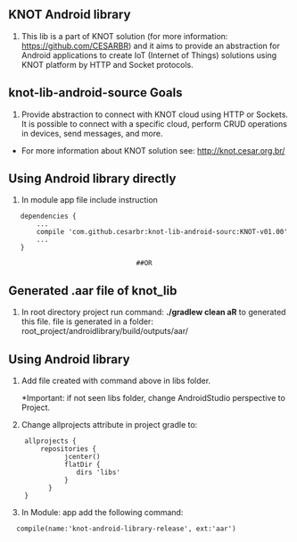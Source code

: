 
## KNOT Android library

1. This lib is a part of KNOT solution (for more information: https://github.com/CESARBR) and it aims to provide an abstraction for Android applications to create IoT (Internet of Things) solutions using KNOT platform by HTTP and Socket protocols.

## knot-lib-android-source Goals
1. Provide abstraction to connect with KNOT cloud using HTTP or Sockets. It is possible to connect with a specific cloud, perform CRUD operations in devices, send messages, and more.
   
 * For more information about KNOT solution see: http://knot.cesar.org.br/

## Using Android library directly
1. In module app file include instruction
>
```
   dependencies {
       ...
       compile 'com.github.cesarbr:knot-lib-android-sourc:KNOT-v01.00'
       ...
   }
```
>

                                    ##OR


## Generated .aar file of knot_lib

1. In root directory project run command: **./gradlew clean aR** to generated this file.
   file is generated in a folder: root_project/androidlibrary/build/outputs/aar/

## Using Android library

1. Add file created with command above in libs folder.

   *Important: if not seen libs folder, change AndroidStudio perspective to Project.
      
2. Change allprojects attribute in project gradle to:
>
```
    allprojects {
        repositories {
              jcenter()
              flatDir {
                 dirs 'libs'
              }
          }
    }
```
>

3. In Module: app add the following command:
>
```
  compile(name:'knot-android-library-release', ext:'aar')
```
>
